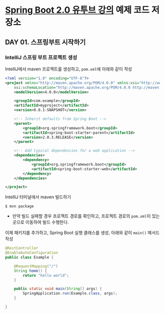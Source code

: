 # [Spring Boot 2.0 유투브 강의](https://www.youtube.com/watch?v=CnmTCMRTbxo&list=PLfI752FpVCS8tDT1QEYwcXmkKDz-_6nm3) 예제 코드 저장소

## DAY 01. 스프링부트 시작하기

### IntelliJ 스프링 부트 프로젝트 생성

IntelliJ에서 maven 프로젝트를 생성하고, `pom.xml`에 아래와 같이 작성

```xml
<?xml version="1.0" encoding="UTF-8"?>
<project xmlns="http://maven.apache.org/POM/4.0.0" xmlns:xsi="http://www.w3.org/2001/XMLSchema-instance"
	xsi:schemaLocation="http://maven.apache.org/POM/4.0.0 http://maven.apache.org/xsd/maven-4.0.0.xsd">
	<modelVersion>4.0.0</modelVersion>

	<groupId>com.example</groupId>
	<artifactId>myproject</artifactId>
	<version>0.0.1-SNAPSHOT</version>

	<!-- Inherit defaults from Spring Boot -->
	<parent>
		<groupId>org.springframework.boot</groupId>
		<artifactId>spring-boot-starter-parent</artifactId>
		<version>2.0.3.RELEASE</version>
	</parent>

	<!-- Add typical dependencies for a web application -->
	<dependencies>
		<dependency>
			<groupId>org.springframework.boot</groupId>
			<artifactId>spring-boot-starter-web</artifactId>
		</dependency>
	</dependencies>

</project>
``` 

IntelliJ 터미널에서 maven 빌드하기
```
$ mvn package
```

- 만약 빌드 실패할 경우 프로젝트 경로를 확인하고, 프로젝트 경로의 `pom.xml`이 있는 곳으로 이동하여 빌드 수행한다.

이제 패키지를 추가하고, Spring Boot 실행 클래스를 생성, 아래와 같이 `main()` 메서드 작성

```java
@RestController
@EnableAutoConfiguration
public class Example {

    @RequestMapping("/")
    String home() {
        return "hello world";
    }

    public static void main(String[] args) {
        SpringApplication.run(Example.class, args);
    }

}
```




